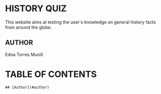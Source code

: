 # HISTORY QUIZ
This website aims at testing the user's knowledge on general history facts from around the globe.

## AUTHOR
Edna Torres Munill

# TABLE OF CONTENTS

    ## [Author](#author)

